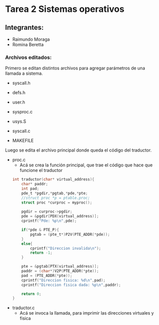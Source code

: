 # Tarea 2 Sistemas operativos
## Integrantes:
* Raimundo Moraga
* Romina Beretta

### Archivos editados:
Primero se editan distintos archivos para agregar parámetros de una llamada a sistema.
* syscall.h

* defs.h

* user.h

* sysproc.c

* usys.S

* syscall.c

* MAKEFILE

Luego se edita el archivo principal donde queda el código del traductor.
* proc.c
    * Acá se crea la función principal, que trae el código que hace que funcione el traductor
    ````C
    int traductor(char* virtual_address){
        char* paddr;
        int pad;
        pde_t *pgdir,*pgtab,*pde,*pte;
        //struct proc *p = ptable.proc;
        struct proc *curproc = myproc();
        
        pgdir = curproc->pgdir;
        pde = &pgdir[PDX(virtual_address)];
        cprintf("Pde: %p\n",pde);

        if(*pde & PTE_P){
            pgtab = (pte_t*)P2V(PTE_ADDR(*pde));
        }
        else{
            cprintf("Direccion invalida\n");
            return -1;
        }

        pte = &pgtab[PTX(virtual_address)];
        paddr = (char*)V2P(PTE_ADDR(*pte));
        pad = (PTE_ADDR(*pte));
        cprintf("Direccion fisica: %d\n",pad);
        cprintf("Direccion fisica dada: %p\n",paddr);

        return 0;
    }
    ````
*  traductor.c
    * Acá se invoca la llamada, para imprimir las direcciones virtuales y fisica


